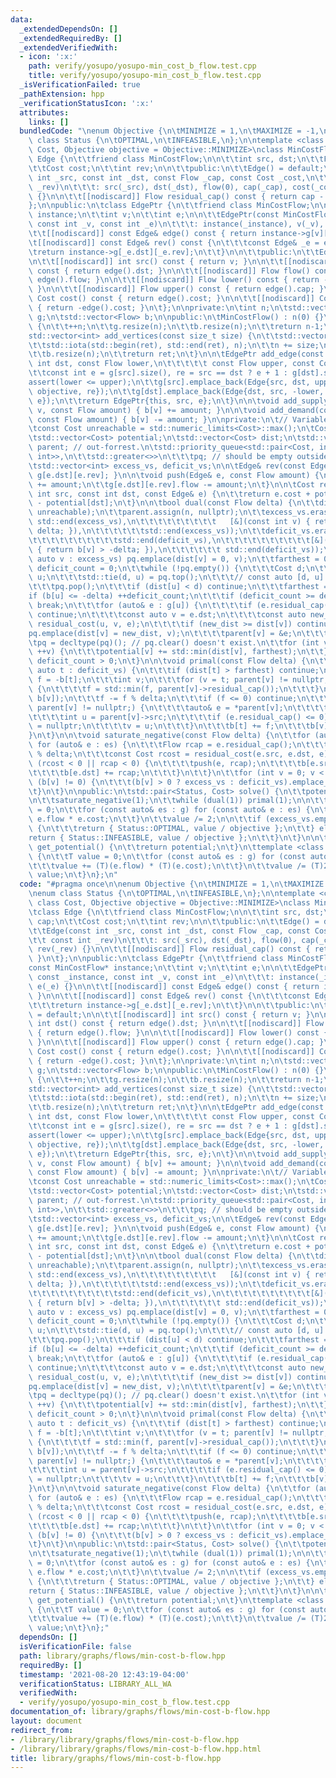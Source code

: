 ```yaml
---
data:
  _extendedDependsOn: []
  _extendedRequiredBy: []
  _extendedVerifiedWith:
  - icon: ':x:'
    path: verify/yosupo/yosupo-min_cost_b_flow.test.cpp
    title: verify/yosupo/yosupo-min_cost_b_flow.test.cpp
  _isVerificationFailed: true
  _pathExtension: hpp
  _verificationStatusIcon: ':x:'
  attributes:
    links: []
  bundledCode: "\nenum Objective {\n\tMINIMIZE = 1,\n\tMAXIMIZE = -1,\n};\n\nenum\
    \ class Status {\n\tOPTIMAL,\n\tINFEASIBLE,\n};\n\ntemplate <class Flow, class\
    \ Cost, Objective objective = Objective::MINIMIZE>\nclass MinCostFlow {\n\tclass\
    \ Edge {\n\t\tfriend class MinCostFlow;\n\n\t\tint src, dst;\n\t\tFlow flow, cap;\n\
    \t\tCost cost;\n\t\tint rev;\n\n\t\tpublic:\n\t\tEdge() = default;\n\n\t\tEdge(const\
    \ int _src, const int _dst, const Flow _cap, const Cost _cost,\n\t\t\t const int\
    \ _rev)\n\t\t\t: src(_src), dst(_dst), flow(0), cap(_cap), cost(_cost), rev(_rev)\
    \ {}\n\n\t\t[[nodiscard]] Flow residual_cap() const { return cap - flow; }\n\t\
    };\n\npublic:\n\tclass EdgePtr {\n\t\tfriend class MinCostFlow;\n\n\t\tconst MinCostFlow*\
    \ instance;\n\t\tint v;\n\t\tint e;\n\n\t\tEdgePtr(const MinCostFlow* const _instance,\
    \ const int _v, const int _e)\n\t\t\t: instance(_instance), v(_v), e(_e) {}\n\n\
    \t\t[[nodiscard]] const Edge& edge() const { return instance->g[v][e]; }\n\n\t\
    \t[[nodiscard]] const Edge& rev() const {\n\t\t\tconst Edge& _e = edge();\n\t\t\
    \treturn instance->g[_e.dst][_e.rev];\n\t\t}\n\n\t\tpublic:\n\t\tEdgePtr() = default;\n\
    \n\t\t[[nodiscard]] int src() const { return v; }\n\n\t\t[[nodiscard]] int dst()\
    \ const { return edge().dst; }\n\n\t\t[[nodiscard]] Flow flow() const { return\
    \ edge().flow; }\n\n\t\t[[nodiscard]] Flow lower() const { return -rev().cap;\
    \ }\n\n\t\t[[nodiscard]] Flow upper() const { return edge().cap; }\n\n\t\t[[nodiscard]]\
    \ Cost cost() const { return edge().cost; }\n\n\t\t[[nodiscard]] Cost gain() const\
    \ { return -edge().cost; }\n\t};\n\nprivate:\n\tint n;\n\tstd::vector<std::vector<Edge>>\
    \ g;\n\tstd::vector<Flow> b;\n\npublic:\n\tMinCostFlow() : n(0) {}\n\n\tint add_vertex()\
    \ {\n\t\t++n;\n\t\tg.resize(n);\n\t\tb.resize(n);\n\t\treturn n-1;\n\t}\n\n\t\
    std::vector<int> add_vertices(const size_t size) {\n\t\tstd::vector<int> ret(size);\n\
    \t\tstd::iota(std::begin(ret), std::end(ret), n);\n\t\tn += size;\n\t\tg.resize(n);\n\
    \t\tb.resize(n);\n\t\treturn ret;\n\t}\n\n\tEdgePtr add_edge(const int src, const\
    \ int dst, const Flow lower,\n\t\t\t\t\t const Flow upper, const Cost cost) {\n\
    \t\tconst int e = g[src].size(), re = src == dst ? e + 1 : g[dst].size();\n\t\t\
    assert(lower <= upper);\n\t\tg[src].emplace_back(Edge{src, dst, upper, cost *\
    \ objective, re});\n\t\tg[dst].emplace_back(Edge{dst, src, -lower, -cost * objective,\
    \ e});\n\t\treturn EdgePtr{this, src, e};\n\t}\n\n\tvoid add_supply(const int\
    \ v, const Flow amount) { b[v] += amount; }\n\n\tvoid add_demand(const int v,\
    \ const Flow amount) { b[v] -= amount; }\n\nprivate:\n\t// Variables used in calculation\n\
    \tconst Cost unreachable = std::numeric_limits<Cost>::max();\n\tCost farthest;\n\
    \tstd::vector<Cost> potential;\n\tstd::vector<Cost> dist;\n\tstd::vector<Edge*>\
    \ parent; // out-forrest.\n\tstd::priority_queue<std::pair<Cost, int>, std::vector<std::pair<Cost,\
    \ int>>,\n\t\tstd::greater<>>\n\t\t\tpq; // should be empty outside of dual()\n\
    \tstd::vector<int> excess_vs, deficit_vs;\n\n\tEdge& rev(const Edge& e) { return\
    \ g[e.dst][e.rev]; }\n\n\tvoid push(Edge& e, const Flow amount) {\n\t\te.flow\
    \ += amount;\n\t\tg[e.dst][e.rev].flow -= amount;\n\t}\n\n\tCost residual_cost(const\
    \ int src, const int dst, const Edge& e) {\n\t\treturn e.cost + potential[src]\
    \ - potential[dst];\n\t}\n\n\tbool dual(const Flow delta) {\n\t\tdist.assign(n,\
    \ unreachable);\n\t\tparent.assign(n, nullptr);\n\t\texcess_vs.erase(std::remove_if(std::begin(excess_vs),\
    \ std::end(excess_vs),\n\t\t\t\t\t\t\t\t\t   [&](const int v) { return b[v] <\
    \ delta; }),\n\t\t\t\t\t\tstd::end(excess_vs));\n\t\tdeficit_vs.erase(std::remove_if(std::begin(deficit_vs),\n\
    \t\t\t\t\t\t\t\t\t\tstd::end(deficit_vs),\n\t\t\t\t\t\t\t\t\t\t[&](const int v)\
    \ { return b[v] > -delta; }),\n\t\t\t\t\t\t std::end(deficit_vs));\n\t\tfor (const\
    \ auto v : excess_vs) pq.emplace(dist[v] = 0, v);\n\t\tfarthest = 0;\n\t\tstd::size_t\
    \ deficit_count = 0;\n\t\twhile (!pq.empty()) {\n\t\t\tCost d;\n\t\t\tstd::size_t\
    \ u;\n\t\t\tstd::tie(d, u) = pq.top();\n\t\t\t// const auto [d, u] = pq.top();\n\
    \t\t\tpq.pop();\n\t\t\tif (dist[u] < d) continue;\n\t\t\tfarthest = d;\n\t\t\t\
    if (b[u] <= -delta) ++deficit_count;\n\t\t\tif (deficit_count >= deficit_vs.size())\
    \ break;\n\t\t\tfor (auto& e : g[u]) {\n\t\t\t\tif (e.residual_cap() < delta)\
    \ continue;\n\t\t\t\tconst auto v = e.dst;\n\t\t\t\tconst auto new_dist = d +\
    \ residual_cost(u, v, e);\n\t\t\t\tif (new_dist >= dist[v]) continue;\n\t\t\t\t\
    pq.emplace(dist[v] = new_dist, v);\n\t\t\t\tparent[v] = &e;\n\t\t\t}\n\t\t}\n\t\
    \tpq = decltype(pq)(); // pq.clear() doesn't exist.\n\t\tfor (int v = 0; v < n;\
    \ ++v) {\n\t\t\tpotential[v] += std::min(dist[v], farthest);\n\t\t}\n\t\treturn\
    \ deficit_count > 0;\n\t}\n\n\tvoid primal(const Flow delta) {\n\t\tfor (const\
    \ auto t : deficit_vs) {\n\t\t\tif (dist[t] > farthest) continue;\n\t\t\tFlow\
    \ f = -b[t];\n\t\t\tint v;\n\t\t\tfor (v = t; parent[v] != nullptr; v = parent[v]->src)\
    \ {\n\t\t\t\tf = std::min(f, parent[v]->residual_cap());\n\t\t\t}\n\t\t\tf = std::min(f,\
    \ b[v]);\n\t\t\tf -= f % delta;\n\t\t\tif (f <= 0) continue;\n\t\t\tfor (v = t;\
    \ parent[v] != nullptr;) {\n\t\t\t\tauto& e = *parent[v];\n\t\t\t\tpush(e, f);\n\
    \t\t\t\tint u = parent[v]->src;\n\t\t\t\tif (e.residual_cap() <= 0) parent[v]\
    \ = nullptr;\n\t\t\t\tv = u;\n\t\t\t}\n\t\t\tb[t] += f;\n\t\t\tb[v] -= f;\n\t\t\
    }\n\t}\n\n\tvoid saturate_negative(const Flow delta) {\n\t\tfor (auto& es : g)\
    \ for (auto& e : es) {\n\t\t\tFlow rcap = e.residual_cap();\n\t\t\trcap -= rcap\
    \ % delta;\n\t\t\tconst Cost rcost = residual_cost(e.src, e.dst, e);\n\t\t\tif\
    \ (rcost < 0 || rcap < 0) {\n\t\t\t\tpush(e, rcap);\n\t\t\t\tb[e.src] -= rcap;\n\
    \t\t\t\tb[e.dst] += rcap;\n\t\t\t}\n\t\t}\n\t\tfor (int v = 0; v < n; ++v) if\
    \ (b[v] != 0) {\n\t\t\t(b[v] > 0 ? excess_vs : deficit_vs).emplace_back(v);\n\t\
    \t}\n\t}\n\npublic:\n\tstd::pair<Status, Cost> solve() {\n\t\tpotential.resize(n);\n\
    \n\t\tsaturate_negative(1);\n\t\twhile (dual(1)) primal(1);\n\n\t\tCost value\
    \ = 0;\n\t\tfor (const auto& es : g) for (const auto& e : es) {\n\t\t\tvalue +=\
    \ e.flow * e.cost;\n\t\t}\n\t\tvalue /= 2;\n\n\t\tif (excess_vs.empty() && deficit_vs.empty())\
    \ {\n\t\t\treturn { Status::OPTIMAL, value / objective };\n\t\t} else {\n\t\t\t\
    return { Status::INFEASIBLE, value / objective };\n\t\t}\n\t}\n\n\tstd::vector<Cost>\
    \ get_potential() {\n\t\treturn potential;\n\t}\n\ttemplate <class T> T get_result_value()\
    \ {\n\t\tT value = 0;\n\t\tfor (const auto& es : g) for (const auto& e : es) {\n\
    \t\t\tvalue += (T)(e.flow) * (T)(e.cost);\n\t\t}\n\t\tvalue /= (T)2;\n\t\treturn\
    \ value;\n\t}\n};\n"
  code: "#pragma once\n\nenum Objective {\n\tMINIMIZE = 1,\n\tMAXIMIZE = -1,\n};\n\
    \nenum class Status {\n\tOPTIMAL,\n\tINFEASIBLE,\n};\n\ntemplate <class Flow,\
    \ class Cost, Objective objective = Objective::MINIMIZE>\nclass MinCostFlow {\n\
    \tclass Edge {\n\t\tfriend class MinCostFlow;\n\n\t\tint src, dst;\n\t\tFlow flow,\
    \ cap;\n\t\tCost cost;\n\t\tint rev;\n\n\t\tpublic:\n\t\tEdge() = default;\n\n\
    \t\tEdge(const int _src, const int _dst, const Flow _cap, const Cost _cost,\n\t\
    \t\t const int _rev)\n\t\t\t: src(_src), dst(_dst), flow(0), cap(_cap), cost(_cost),\
    \ rev(_rev) {}\n\n\t\t[[nodiscard]] Flow residual_cap() const { return cap - flow;\
    \ }\n\t};\n\npublic:\n\tclass EdgePtr {\n\t\tfriend class MinCostFlow;\n\n\t\t\
    const MinCostFlow* instance;\n\t\tint v;\n\t\tint e;\n\n\t\tEdgePtr(const MinCostFlow*\
    \ const _instance, const int _v, const int _e)\n\t\t\t: instance(_instance), v(_v),\
    \ e(_e) {}\n\n\t\t[[nodiscard]] const Edge& edge() const { return instance->g[v][e];\
    \ }\n\n\t\t[[nodiscard]] const Edge& rev() const {\n\t\t\tconst Edge& _e = edge();\n\
    \t\t\treturn instance->g[_e.dst][_e.rev];\n\t\t}\n\n\t\tpublic:\n\t\tEdgePtr()\
    \ = default;\n\n\t\t[[nodiscard]] int src() const { return v; }\n\n\t\t[[nodiscard]]\
    \ int dst() const { return edge().dst; }\n\n\t\t[[nodiscard]] Flow flow() const\
    \ { return edge().flow; }\n\n\t\t[[nodiscard]] Flow lower() const { return -rev().cap;\
    \ }\n\n\t\t[[nodiscard]] Flow upper() const { return edge().cap; }\n\n\t\t[[nodiscard]]\
    \ Cost cost() const { return edge().cost; }\n\n\t\t[[nodiscard]] Cost gain() const\
    \ { return -edge().cost; }\n\t};\n\nprivate:\n\tint n;\n\tstd::vector<std::vector<Edge>>\
    \ g;\n\tstd::vector<Flow> b;\n\npublic:\n\tMinCostFlow() : n(0) {}\n\n\tint add_vertex()\
    \ {\n\t\t++n;\n\t\tg.resize(n);\n\t\tb.resize(n);\n\t\treturn n-1;\n\t}\n\n\t\
    std::vector<int> add_vertices(const size_t size) {\n\t\tstd::vector<int> ret(size);\n\
    \t\tstd::iota(std::begin(ret), std::end(ret), n);\n\t\tn += size;\n\t\tg.resize(n);\n\
    \t\tb.resize(n);\n\t\treturn ret;\n\t}\n\n\tEdgePtr add_edge(const int src, const\
    \ int dst, const Flow lower,\n\t\t\t\t\t const Flow upper, const Cost cost) {\n\
    \t\tconst int e = g[src].size(), re = src == dst ? e + 1 : g[dst].size();\n\t\t\
    assert(lower <= upper);\n\t\tg[src].emplace_back(Edge{src, dst, upper, cost *\
    \ objective, re});\n\t\tg[dst].emplace_back(Edge{dst, src, -lower, -cost * objective,\
    \ e});\n\t\treturn EdgePtr{this, src, e};\n\t}\n\n\tvoid add_supply(const int\
    \ v, const Flow amount) { b[v] += amount; }\n\n\tvoid add_demand(const int v,\
    \ const Flow amount) { b[v] -= amount; }\n\nprivate:\n\t// Variables used in calculation\n\
    \tconst Cost unreachable = std::numeric_limits<Cost>::max();\n\tCost farthest;\n\
    \tstd::vector<Cost> potential;\n\tstd::vector<Cost> dist;\n\tstd::vector<Edge*>\
    \ parent; // out-forrest.\n\tstd::priority_queue<std::pair<Cost, int>, std::vector<std::pair<Cost,\
    \ int>>,\n\t\tstd::greater<>>\n\t\t\tpq; // should be empty outside of dual()\n\
    \tstd::vector<int> excess_vs, deficit_vs;\n\n\tEdge& rev(const Edge& e) { return\
    \ g[e.dst][e.rev]; }\n\n\tvoid push(Edge& e, const Flow amount) {\n\t\te.flow\
    \ += amount;\n\t\tg[e.dst][e.rev].flow -= amount;\n\t}\n\n\tCost residual_cost(const\
    \ int src, const int dst, const Edge& e) {\n\t\treturn e.cost + potential[src]\
    \ - potential[dst];\n\t}\n\n\tbool dual(const Flow delta) {\n\t\tdist.assign(n,\
    \ unreachable);\n\t\tparent.assign(n, nullptr);\n\t\texcess_vs.erase(std::remove_if(std::begin(excess_vs),\
    \ std::end(excess_vs),\n\t\t\t\t\t\t\t\t\t   [&](const int v) { return b[v] <\
    \ delta; }),\n\t\t\t\t\t\tstd::end(excess_vs));\n\t\tdeficit_vs.erase(std::remove_if(std::begin(deficit_vs),\n\
    \t\t\t\t\t\t\t\t\t\tstd::end(deficit_vs),\n\t\t\t\t\t\t\t\t\t\t[&](const int v)\
    \ { return b[v] > -delta; }),\n\t\t\t\t\t\t std::end(deficit_vs));\n\t\tfor (const\
    \ auto v : excess_vs) pq.emplace(dist[v] = 0, v);\n\t\tfarthest = 0;\n\t\tstd::size_t\
    \ deficit_count = 0;\n\t\twhile (!pq.empty()) {\n\t\t\tCost d;\n\t\t\tstd::size_t\
    \ u;\n\t\t\tstd::tie(d, u) = pq.top();\n\t\t\t// const auto [d, u] = pq.top();\n\
    \t\t\tpq.pop();\n\t\t\tif (dist[u] < d) continue;\n\t\t\tfarthest = d;\n\t\t\t\
    if (b[u] <= -delta) ++deficit_count;\n\t\t\tif (deficit_count >= deficit_vs.size())\
    \ break;\n\t\t\tfor (auto& e : g[u]) {\n\t\t\t\tif (e.residual_cap() < delta)\
    \ continue;\n\t\t\t\tconst auto v = e.dst;\n\t\t\t\tconst auto new_dist = d +\
    \ residual_cost(u, v, e);\n\t\t\t\tif (new_dist >= dist[v]) continue;\n\t\t\t\t\
    pq.emplace(dist[v] = new_dist, v);\n\t\t\t\tparent[v] = &e;\n\t\t\t}\n\t\t}\n\t\
    \tpq = decltype(pq)(); // pq.clear() doesn't exist.\n\t\tfor (int v = 0; v < n;\
    \ ++v) {\n\t\t\tpotential[v] += std::min(dist[v], farthest);\n\t\t}\n\t\treturn\
    \ deficit_count > 0;\n\t}\n\n\tvoid primal(const Flow delta) {\n\t\tfor (const\
    \ auto t : deficit_vs) {\n\t\t\tif (dist[t] > farthest) continue;\n\t\t\tFlow\
    \ f = -b[t];\n\t\t\tint v;\n\t\t\tfor (v = t; parent[v] != nullptr; v = parent[v]->src)\
    \ {\n\t\t\t\tf = std::min(f, parent[v]->residual_cap());\n\t\t\t}\n\t\t\tf = std::min(f,\
    \ b[v]);\n\t\t\tf -= f % delta;\n\t\t\tif (f <= 0) continue;\n\t\t\tfor (v = t;\
    \ parent[v] != nullptr;) {\n\t\t\t\tauto& e = *parent[v];\n\t\t\t\tpush(e, f);\n\
    \t\t\t\tint u = parent[v]->src;\n\t\t\t\tif (e.residual_cap() <= 0) parent[v]\
    \ = nullptr;\n\t\t\t\tv = u;\n\t\t\t}\n\t\t\tb[t] += f;\n\t\t\tb[v] -= f;\n\t\t\
    }\n\t}\n\n\tvoid saturate_negative(const Flow delta) {\n\t\tfor (auto& es : g)\
    \ for (auto& e : es) {\n\t\t\tFlow rcap = e.residual_cap();\n\t\t\trcap -= rcap\
    \ % delta;\n\t\t\tconst Cost rcost = residual_cost(e.src, e.dst, e);\n\t\t\tif\
    \ (rcost < 0 || rcap < 0) {\n\t\t\t\tpush(e, rcap);\n\t\t\t\tb[e.src] -= rcap;\n\
    \t\t\t\tb[e.dst] += rcap;\n\t\t\t}\n\t\t}\n\t\tfor (int v = 0; v < n; ++v) if\
    \ (b[v] != 0) {\n\t\t\t(b[v] > 0 ? excess_vs : deficit_vs).emplace_back(v);\n\t\
    \t}\n\t}\n\npublic:\n\tstd::pair<Status, Cost> solve() {\n\t\tpotential.resize(n);\n\
    \n\t\tsaturate_negative(1);\n\t\twhile (dual(1)) primal(1);\n\n\t\tCost value\
    \ = 0;\n\t\tfor (const auto& es : g) for (const auto& e : es) {\n\t\t\tvalue +=\
    \ e.flow * e.cost;\n\t\t}\n\t\tvalue /= 2;\n\n\t\tif (excess_vs.empty() && deficit_vs.empty())\
    \ {\n\t\t\treturn { Status::OPTIMAL, value / objective };\n\t\t} else {\n\t\t\t\
    return { Status::INFEASIBLE, value / objective };\n\t\t}\n\t}\n\n\tstd::vector<Cost>\
    \ get_potential() {\n\t\treturn potential;\n\t}\n\ttemplate <class T> T get_result_value()\
    \ {\n\t\tT value = 0;\n\t\tfor (const auto& es : g) for (const auto& e : es) {\n\
    \t\t\tvalue += (T)(e.flow) * (T)(e.cost);\n\t\t}\n\t\tvalue /= (T)2;\n\t\treturn\
    \ value;\n\t}\n};"
  dependsOn: []
  isVerificationFile: false
  path: library/graphs/flows/min-cost-b-flow.hpp
  requiredBy: []
  timestamp: '2021-08-20 12:43:19-04:00'
  verificationStatus: LIBRARY_ALL_WA
  verifiedWith:
  - verify/yosupo/yosupo-min_cost_b_flow.test.cpp
documentation_of: library/graphs/flows/min-cost-b-flow.hpp
layout: document
redirect_from:
- /library/library/graphs/flows/min-cost-b-flow.hpp
- /library/library/graphs/flows/min-cost-b-flow.hpp.html
title: library/graphs/flows/min-cost-b-flow.hpp
---
```

